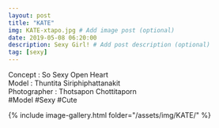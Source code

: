 ```yaml
---
layout: post
title: "KATE"
img: KATE-xtapo.jpg # Add image post (optional)
date: 2019-05-08 06:20:00
description: Sexy Girl! # Add post description (optional)
tag: [sexy]
---
```


Concept : So Sexy Open Heart  
Model : Thuntita Siriphiphattanakit  
Photographer : Thotsapon Chottitaporn  
#Model #Sexy #Cute

{% include image-gallery.html folder="/assets/img/KATE/" %}
